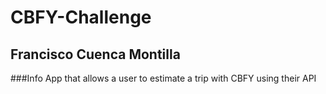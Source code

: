 # CBFY-Challenge

## Francisco Cuenca Montilla

###Info
App that allows a user to estimate a trip with CBFY using their API

